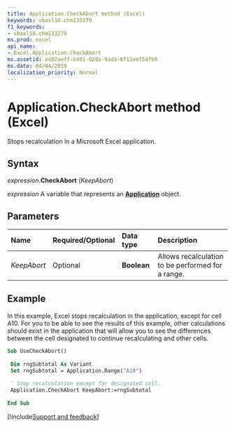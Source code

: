 ```yaml
---
title: Application.CheckAbort method (Excel)
keywords: vbaxl10.chm133279
f1_keywords:
- vbaxl10.chm133279
ms.prod: excel
api_name:
- Excel.Application.CheckAbort
ms.assetid: e407aeff-b401-029a-9ada-8f11eef54fb0
ms.date: 04/04/2019
localization_priority: Normal
---
```



# Application.CheckAbort method (Excel)

Stops recalculation in a Microsoft Excel application.


## Syntax

_expression_.**CheckAbort** (_KeepAbort_)

_expression_ A variable that represents an **[Application](Excel.Application(object).md)** object.


## Parameters

|Name|Required/Optional|Data type|Description|
|:-----|:-----|:-----|:-----|
| _KeepAbort_|Optional| **Boolean**|Allows recalculation to be performed for a range.|

## Example

In this example, Excel stops recalculation in the application, except for cell A10. For you to be able to see the results of this example, other calculations should exist in the application that will allow you to see the differences between the cell designated to continue recalculating and other cells.

```vb
Sub UseCheckAbort() 
 
 Dim rngSubtotal As Variant 
 Set rngSubtotal = Application.Range("A10") 
 
 ' Stop recalculation except for designated cell. 
 Application.CheckAbort KeepAbort:=rngSubtotal 
 
End Sub
```




[!include[Support and feedback](~/includes/feedback-boilerplate.md)]
